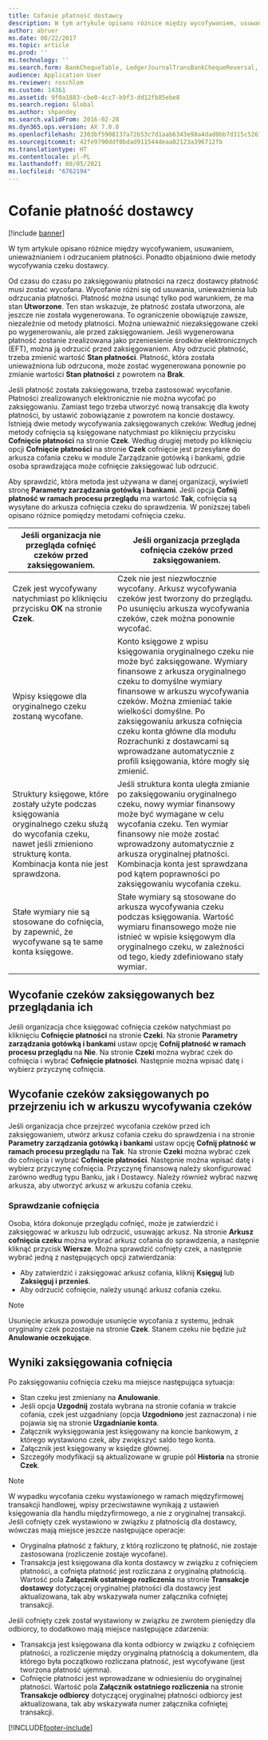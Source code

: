 ```yaml
---
title: Cofanie płatność dostawcy
description: W tym artykule opisano różnice między wycofywaniem, usuwaniem, unieważnianiem i odrzucaniem płatności. Ponadto objaśniono dwie metody wycofywania czeku dostawcy.
author: abruer
ms.date: 08/22/2017
ms.topic: article
ms.prod: ''
ms.technology: ''
ms.search.form: BankChequeTable, LedgerJournalTransBankChequeReversal, LedgerJournalTransVendPaym
audience: Application User
ms.reviewer: roschlom
ms.custom: 14361
ms.assetid: 9f0a1883-cbe0-4cc7-b9f3-dd12fb85ebe8
ms.search.region: Global
ms.author: shpandey
ms.search.validFrom: 2016-02-28
ms.dyn365.ops.version: AX 7.0.0
ms.openlocfilehash: 2303bf5908137a72b53c7d1aab6343e98a4dad0bb7d315c52611f1356e46c5df
ms.sourcegitcommit: 42fe9790ddf0bdad911544deaa82123a396712fb
ms.translationtype: HT
ms.contentlocale: pl-PL
ms.lasthandoff: 08/05/2021
ms.locfileid: "6762194"
---
```

# <a name="reverse-a-vendor-payment"></a>Cofanie płatność dostawcy

[!include [banner](../includes/banner.md)]

W tym artykule opisano różnice między wycofywaniem, usuwaniem, unieważnianiem i odrzucaniem płatności. Ponadto objaśniono dwie metody wycofywania czeku dostawcy. 

Od czasu do czasu po zaksięgowaniu płatności na rzecz dostawcy płatność musi zostać wycofana. Wycofanie różni się od usuwania, unieważnienia lub odrzucania płatności. Płatność można usunąć tylko pod warunkiem, że ma stan **Utworzone**. Ten stan wskazuje, że płatność została utworzona, ale jeszcze nie została wygenerowana. To ograniczenie obowiązuje zawsze, niezależnie od metody płatności. Można unieważnić niezaksięgowane czeki po wygenerowaniu, ale przed zaksięgowaniem. Jeśli wygenerowana płatność zostanie zrealizowana jako przeniesienie środków elektronicznych (EFT), można ją odrzucić przed zaksięgowaniem. Aby odrzucić płatność, trzeba zmienić wartość **Stan płatności**. Płatność, która została unieważniona lub odrzucona, może zostać wygenerowana ponownie po zmianie wartości **Stan płatności** z powrotem na **Brak**. 

Jeśli płatność została zaksięgowana, trzeba zastosować wycofanie. Płatności zrealizowanych elektronicznie nie można wycofać po zaksięgowaniu. Zamiast tego trzeba utworzyć nową transakcję dla kwoty płatności, by ustawić zobowiązanie z powrotem na koncie dostawcy. Istnieją dwie metody wycofywania zaksięgowanych czeków. Według jednej metody cofnięcia są księgowane natychmiast po kliknięciu przycisku **Cofnięcie płatności** na stronie **Czek**. Według drugiej metody po kliknięciu opcji **Cofnięcie płatności** na stronie **Czek** cofnięcie jest przesyłane do arkusza cofania czeku w module Zarządzanie gotówką i bankami, gdzie osoba sprawdzająca może cofnięcie zaksięgować lub odrzucić. 

Aby sprawdzić, która metoda jest używana w danej organizacji, wyświetl stronę **Parametry zarządzania gotówką i bankami**. Jeśli opcja **Cofnij płatność w ramach procesu przeglądu** ma wartość **Tak**, cofnięcia są wysyłane do arkusza cofnięcia czeku do sprawdzenia. W poniższej tabeli opisano różnice pomiędzy metodami cofnięcia czeku.

| Jeśli organizacja nie przegląda cofnięć czeków przed zaksięgowaniem.                                                                                                                                  | Jeśli organizacja przegląda cofnięcia czeków przed zaksięgowaniem.                                                                                                                                                                                                                                                                                                                                                                     |
|-----------------------------------------------------------------------------------------------------------------------------------------------------------------------------------------------------|---------------------------------------------------------------------------------------------------------------------------------------------------------------------------------------------------------------------------------------------------------------------------------------------------------------------------------------------------------------------------------------------------------------------------------|
| Czek jest wycofywany natychmiast po kliknięciu przycisku **OK** na stronie **Czek**.                                                                                                                      | Czek nie jest niezwłocznie wycofany. Arkusz wycofywania czeków jest tworzony do przeglądu. Po usunięciu arkusza wycofywania czeków, czek można ponownie wycofać.                                                                                                                                                                                                                                                                |
| Wpisy księgowe dla oryginalnego czeku zostaną wycofane.                                                                                                                                         | Konto księgowe z wpisu księgowania oryginalnego czeku nie może być zaksięgowane. Wymiary finansowe z arkusza oryginalnego czeku to domyślne wymiary finansowe w arkuszu wycofywania czeków. Można zmieniać takie wielkości domyślne. Po zaksięgowaniu arkusza cofnięcia czeku konta główne dla modułu Rozrachunki z dostawcami są wprowadzane automatycznie z profili księgowania, które mogły się zmienić. |
| Struktury księgowe, które zostały użyte podczas księgowania oryginalnego czeku służą do wycofania czeku, nawet jeśli zmieniono strukturę konta. Kombinacja konta nie jest sprawdzona. | Jeśli struktura konta uległa zmianie po zaksięgowaniu oryginalnego czeku, nowy wymiar finansowy może być wymagane w celu wycofania czeku. Ten wymiar finansowy nie może zostać wprowadzony automatycznie z arkusza oryginalnej płatności. Kombinacja konta jest sprawdzana pod kątem poprawności po zaksięgowaniu wycofania czeku.                                                                                                        |
| Stałe wymiary nie są stosowane do cofnięcia, by zapewnić, że wycofywane są te same konta księgowe.                                                                                      | Stałe wymiary są stosowane do arkusza wycofywania czeku podczas księgowania. Wartość wymiaru finansowego może nie istnieć w wpisie księgowym dla oryginalnego czeku, w zależności od tego, kiedy zdefiniowano stały wymiar.                                                                                                                                                                                                     |

## <a name="reverse-posted-checks-without-reviewing-them"></a>Wycofanie czeków zaksięgowanych bez przeglądania ich
Jeśli organizacja chce księgować cofnięcia czeków natychmiast po kliknięciu **Cofnięcie płatności** na stronie **Czeki**. Na stronie **Parametry zarządzania gotówką i bankami** ustaw opcję **Cofnij płatność w ramach procesu przeglądu** na **Nie**. Na stronie **Czeki** można wybrać czek do cofnięcia i wybrać **Cofnięcie płatności**. Następnie można wpisać datę i wybierz przyczynę cofnięcia.

## <a name="reverse-posted-checks-after-they-are-reviewed-in-the-check-reversal-journal"></a>Wycofanie czeków zaksięgowanych po przejrzeniu ich w arkuszu wycofywania czeków
Jeśli organizacja chce przejrzeć wycofania czeków przed ich zaksięgowaniem, utwórz arkusz cofania czeku do sprawdzenia i na stronie **Parametry zarządzania gotówką i bankami** ustaw opcję **Cofnij płatność w ramach procesu przeglądu** na **Tak**. Na stronie **Czeki** można wybrać czek do cofnięcia i wybrać **Cofnięcie płatności**. Następnie można wpisać datę i wybierz przyczynę cofnięcia. Przyczynę finansową należy skonfigurować zarówno według typu Banku, jak i Dostawcy. Należy również wybrać nazwę arkusza, aby utworzyć arkusz w arkuszu cofania czeku.

### <a name="review-a-reversal"></a>Sprawdzanie cofnięcia

Osoba, która dokonuje przeglądu cofnięć, może je zatwierdzić i zaksięgować w arkuszu lub odrzucić, usuwając arkusz. Na stronie **Arkusz cofnięcia czeku** można wybrać arkusz cofania do sprawdzenia, a następnie kliknąć przycisk **Wiersze**. Można sprawdzić cofnięty czek, a następnie wybrać jedną z następujących opcji zatwierdzania:

-   Aby zatwierdzić i zaksięgować arkusz cofania, kliknij **Księguj** lub **Zaksięguj i przenieś**.
-   Aby odrzucić cofnięcie, należy usunąć arkusz cofania czeku.

> [!NOTE]
> Usunięcie arkusza powoduje usunięcie wycofania z systemu, jednak oryginalny czek pozostaje na stronie **Czek**. Stanem czeku nie będzie już **Anulowanie oczekujące**.

## <a name="results-of-posting-a-reversal"></a>Wyniki zaksięgowania cofnięcia
Po zaksięgowaniu cofnięcia czeku ma miejsce następująca sytuacja:

-   Stan czeku jest zmieniany na **Anulowanie**.
-   Jeśli opcja **Uzgodnij** została wybrana na stronie cofania w trakcie cofania, czek jest uzgadniany (opcja **Uzgodniono** jest zaznaczona) i nie pojawia się na stronie **Uzgadnianie konta**.
-   Załącznik wyksięgowania jest księgowany na koncie bankowym, z którego wystawiono czek, aby zwiększyć saldo tego konta.
-   Załącznik jest księgowany w księdze głównej.
-   Szczegóły modyfikacji są aktualizowane w grupie pól **Historia** na stronie **Czek**.

> [!NOTE] 
> W wypadku wycofania czeku wystawionego w ramach międzyfirmowej transakcji handlowej, wpisy przeciwstawne wynikają z ustawień księgowania dla handlu międzyfirmowego, a nie z oryginalnej transakcji. Jeśli cofnięty czek wystawiono w związku z płatnością dla dostawcy, wówczas mają miejsce jeszcze następujące operacje:

-   Oryginalna płatność z faktury, z którą rozliczono tę płatność, nie zostaje zastosowana (rozliczenie zostaje wycofane).
-   Transakcja jest księgowana dla konta dostawcy w związku z cofnięciem płatności, a cofnięta płatność jest rozliczana z oryginalną płatnością. Wartość pola **Załącznik ostatniego rozliczenia** na stronie **Transakcje dostawcy** dotyczącej oryginalnej płatności dla dostawcy jest aktualizowana, tak aby wskazywała numer załącznika cofniętej transakcji.

Jeśli cofnięty czek został wystawiony w związku ze zwrotem pieniędzy dla odbiorcy, to dodatkowo mają miejsce następujące zdarzenia:

-   Transakcja jest księgowana dla konta odbiorcy w związku z cofnięciem płatności, a rozliczenie między oryginalną płatnością a dokumentem, dla którego była początkowo rozliczana płatność, jest wycofywane (jest tworzona płatność ujemna).
-   Cofnięcie płatności jest wprowadzane w odniesieniu do oryginalnej płatności. Wartość pola **Załącznik ostatniego rozliczenia** na stronie **Transakcje odbiorcy** dotyczącej oryginalnej płatności odbiorcy jest aktualizowana, tak aby wskazywała numer załącznika cofniętej transakcji.






[!INCLUDE[footer-include](../../includes/footer-banner.md)]